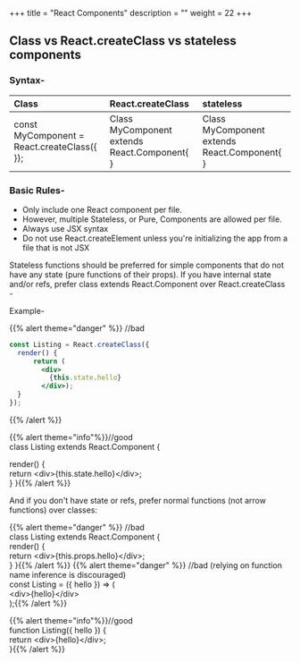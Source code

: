 +++
title = "React Components"
description = ""
weight = 22
+++


## Class vs React.createClass vs stateless components

### Syntax-

| Class | React.createClass | stateless |
|:--|:--|:--|
| const MyComponent = React.createClass({  });| Class MyComponent extends React.Component{  } | Class MyComponent extends React.Component{  }|

### Basic Rules-
<ul>
  <li>Only include one React component per file.</li>
  <li>However, multiple Stateless, or Pure, Components are allowed per file.</li>
  <li>Always use JSX syntax</li>
  <li>Do not use React.createElement unless you're initializing the app from a file that is not JSX</li>
</ul>

Stateless functions should be preferred for simple components that do not have any state (pure functions of their props).
If you have internal state and/or refs, prefer class extends React.Component over React.createClass -

Example-

{{% alert theme="danger" %}} //bad </br>
```jsx
const Listing = React.createClass({
  render() {
      return (
        <div>
          {this.state.hello}
        </div>);
  }
});
```
{{% /alert %}}

{{% alert theme="info"%}}//good</br>
class Listing extends React.Component {</br>

  render() {</br>
    return \<div>{this.state.hello}\</div>;</br>
  }
}{{% /alert %}}

And if you don't have state or refs, prefer normal functions (not arrow functions) over classes:

{{% alert theme="danger" %}} //bad </br>
class Listing extends React.Component {</br>
  render() {</br>
    return \<div>{this.props.hello}\</div>;</br>
  }
}{{% /alert %}}
{{% alert theme="danger" %}} //bad (relying on function name inference is discouraged)</br>
const Listing = ({ hello }) => (</br>
  \<div>{hello}\</div></br>
);{{% /alert %}}

{{% alert theme="info"%}}//good</br>
function Listing({ hello }) {</br>
  return \<div>{hello}\</div>;</br>
}{{% /alert %}}
